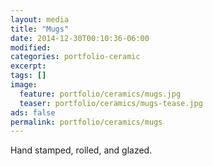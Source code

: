 ```yaml
---
layout: media
title: "Mugs"
date: 2014-12-30T00:10:36-06:00
modified:
categories: portfolio-ceramic
excerpt:
tags: []
image:
  feature: portfolio/ceramics/mugs.jpg
  teaser: portfolio/ceramics/mugs-tease.jpg
ads: false
permalink: portfolio/ceramics/mugs
---
```


Hand stamped, rolled, and glazed.